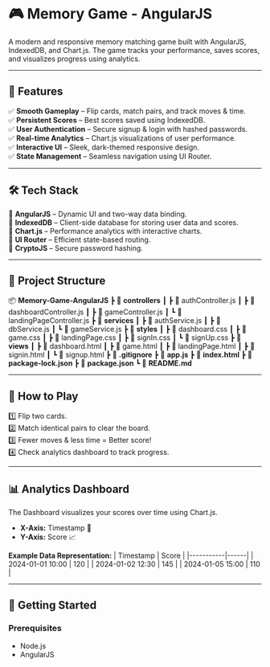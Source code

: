 # 🎮 Memory Game - AngularJS

A modern and responsive memory matching game built with AngularJS, IndexedDB, and Chart.js. The game tracks your performance, saves scores, and visualizes progress using analytics.

---

## 🚀 Features

✅ **Smooth Gameplay** – Flip cards, match pairs, and track moves & time.  
✅ **Persistent Scores** – Best scores saved using IndexedDB.  
✅ **User Authentication** – Secure signup & login with hashed passwords.  
✅ **Real-time Analytics** – Chart.js visualizations of user performance.  
✅ **Interactive UI** – Sleek, dark-themed responsive design.  
✅ **State Management** – Seamless navigation using UI Router.  

---

## 🛠 Tech Stack

🔹 **AngularJS** – Dynamic UI and two-way data binding.  
🔹 **IndexedDB** – Client-side database for storing user data and scores.  
🔹 **Chart.js** – Performance analytics with interactive charts.  
🔹 **UI Router** – Efficient state-based routing.  
🔹 **CryptoJS** – Secure password hashing.  

---

## 📂 Project Structure

📦 **Memory-Game-AngularJS**
 ┣ 📂 **controllers**
 ┃ ┣ 📜 authController.js
 ┃ ┣ 📜 dashboardController.js
 ┃ ┣ 📜 gameController.js
 ┃ ┗ 📜 landingPageController.js
 ┣ 📂 **services**
 ┃ ┣ 📜 authService.js
 ┃ ┣ 📜 dbService.js
 ┃ ┗ 📜 gameService.js
 ┣ 📂 **styles**
 ┃ ┣ 🎨 dashboard.css
 ┃ ┣ 🎨 game.css
 ┃ ┣ 🎨 landingPage.css
 ┃ ┣ 🎨 signIn.css
 ┃ ┗ 🎨 signUp.css
 ┣ 📂 **views**
 ┃ ┣ 📝 dashboard.html
 ┃ ┣ 📝 game.html
 ┃ ┣ 📝 landingPage.html
 ┃ ┣ 📝 signin.html
 ┃ ┗ 📝 signup.html
 ┣ 📜 **.gitignore**
 ┣ 📜 **app.js**
 ┣ 📜 **index.html**
 ┣ 📜 **package-lock.json**
 ┣ 📜 **package.json**
 ┗ 📜 **README.md**


---

## 🎯 How to Play

1️⃣ Flip two cards.  
2️⃣ Match identical pairs to clear the board.  
3️⃣ Fewer moves & less time = Better score!  
4️⃣ Check analytics dashboard to track progress.  

---

## 📊 Analytics Dashboard

The Dashboard visualizes your scores over time using Chart.js.

- **X-Axis:** Timestamp 📅  
- **Y-Axis:** Score 📈  

**Example Data Representation:**
| Timestamp | Score |
|-----------|------|
| 2024-01-01 10:00 | 120 |
| 2024-01-02 12:30 | 145 |
| 2024-01-05 15:00 | 110 |

---

## 🚀 Getting Started

### Prerequisites
- Node.js
- AngularJS

